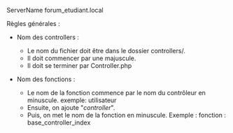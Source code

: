 ServerName forum_etudiant.local

Règles générales :

- Nom des controllers :

  - Le nom du fichier doit être dans le dossier controllers/.
  - Il doit commencer par une majuscule.
  - Il doit se terminer par Controller.php

- Nom des fonctions :
  - Le nom de la fonction commence par le nom du contrôleur en minuscule.
    exemple: utilisateur
  - Ensuite, on ajoute "_controller_".
  - Puis, on met le nom de la fonction en minuscule.
    Exemple :
    fonction : base_controller_index
